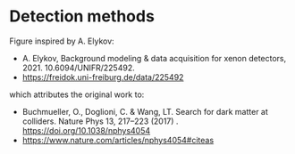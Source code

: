 # Detection methods

Figure inspired by A. Elykov:

- A. Elykov, Background modeling & data acquisition for xenon detectors, 2021. 10.6094/UNIFR/225492.
- https://freidok.uni-freiburg.de/data/225492

which attributes the original work to:

- Buchmueller, O., Doglioni, C. & Wang, LT. Search for dark matter at colliders. Nature Phys 13, 217–223 (2017)
  . https://doi.org/10.1038/nphys4054
- https://www.nature.com/articles/nphys4054#citeas
